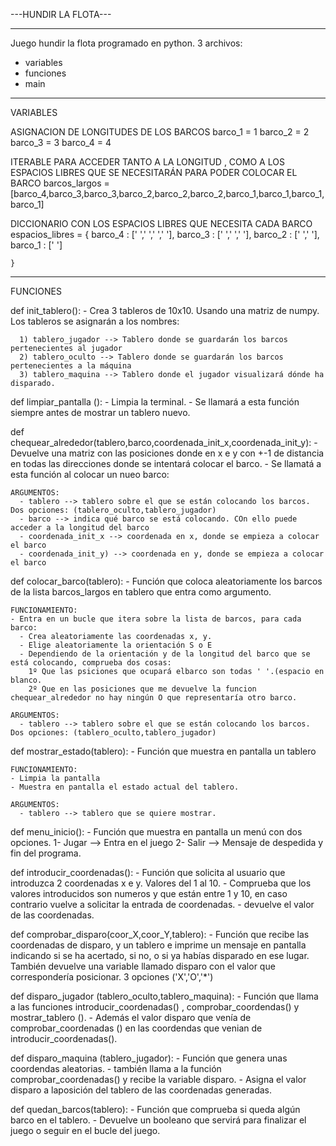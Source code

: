 ---HUNDIR LA FLOTA---

-----------------------------------------------------------------------------------------------------------------------------


Juego hundir la flota programado en python. 3 archivos:
  - variables
  - funciones
  - main

-----------------------------------------------------------------------------------------------------------------------------
VARIABLES

  ASIGNACION DE LONGITUDES DE LOS BARCOS
    barco_1 = 1
    barco_2 = 2
    barco_3 = 3
    barco_4 = 4
    
  ITERABLE PARA ACCEDER TANTO A LA LONGITUD , COMO A LOS ESPACIOS LIBRES QUE SE NECESITARÁN PARA PODER COLOCAR EL BARCO
    barcos_largos = [barco_4,barco_3,barco_3,barco_2,barco_2,barco_2,barco_1,barco_1,barco_1,barco_1]
    
  DICCIONARIO CON LOS ESPACIOS LIBRES QUE NECESITA CADA BARCO
    espacios_libres = {
        barco_4 : [' ',' ',' ',' '],
        barco_3 : [' ',' ',' '],
        barco_2 : [' ',' '],
        barco_1 : [' ']
     
    }

    
-----------------------------------------------------------------------------------------------------------------------------

FUNCIONES

  def  init_tablero():
    - Crea 3 tableros de 10x10. Usando una matriz de numpy. Los tableros se asignarán a los nombres:
    
      1) tablero_jugador --> Tablero donde se guardarán los barcos pertenecientes al jugador
      2) tablero_oculto --> Tablero donde se guardarán los barcos pertenecientes a la máquina
      3) tablero_maquina --> Tablero donde el jugador visualizará dónde ha disparado.

  
  def limpiar_pantalla ():
    - Limpia la terminal.
    - Se llamará a esta función siempre antes de mostrar un tablero nuevo.


  def chequear_alrededor(tablero,barco,coordenada_init_x,coordenada_init_y):
    - Devuelve una matriz con las posiciones donde en x e y con +-1 de distancia en todas las direcciones donde se intentará 
      colocar el barco. 
    - Se llamatá a esta función al colocar un nueo barco:
    
    ARGUMENTOS:
      - tablero --> tablero sobre el que se están colocando los barcos. Dos opciones: (tablero_oculto,tablero_jugador)
      - barco --> indica qué barco se está colocando. COn ello puede acceder a la longitud del barco
      - coordenada_init_x --> coordenada en x, donde se empieza a colocar el barco
      - coordenada_init_y) --> coordenada en y, donde se empieza a colocar el barco
      
  
  def colocar_barco(tablero):
    - Función que coloca aleatoriamente los barcos de la lista barcos_largos en tablero que entra como argumento.
    
    FUNCIONAMIENTO:
    - Entra en un bucle que itera sobre la lista de barcos, para cada barco:
      - Crea aleatoriamente las coordenadas x, y. 
      - Elige aleatoriamente la orientación S o E 
      - Dependiendo de la orientación y de la longitud del barco que se está colocando, comprueba dos cosas:
        1º Que las psiciones que ocupará elbarco son todas ' '.(espacio en blanco.
        2º Que en las posiciones que me devuelve la funcion chequear_alrededor no hay ningún O que representaría otro barco.

    ARGUMENTOS:
      - tablero --> tablero sobre el que se están colocando los barcos. Dos opciones: (tablero_oculto,tablero_jugador)
    
  
  def mostrar_estado(tablero):
    - Función que muestra en pantalla un tablero
    
    FUNCIONAMIENTO:
    - Limpia la pantalla
    - Muestra en pantalla el estado actual del tablero.
  
    ARGUMENTOS:
      - tablero --> tablero que se quiere mostrar.


  def menu_inicio():
    - Función que muestra en pantalla un menú con dos opciones. 
      1- Jugar  --> Entra en el juego
      2- Salir --> Mensaje de despedida y fin del programa.

  def introducir_coordenadas():
    - Función que solicita al usuario que introduzca 2 coordenadas x e y. Valores del 1 al 10.
    - Comprueba que los valores introducidos son numeros y que están entre 1 y 10, en caso contrario vuelve a solicitar la entrada de coordenadas.
    - devuelve el valor de las coordenadas.

  def comprobar_disparo(coor_X,coor_Y,tablero):
    - Función que recibe las coordenadas de disparo, y un tablero e imprime un mensaje en pantalla indicando si se ha acertado, si no, o si ya habías     disparado en ese lugar. También devuelve una variable llamado disparo con el valor que correspondería posicionar. 3 opciones ('X','O','*')

  def disparo_jugador (tablero_oculto,tablero_maquina):
    - Función que llama a las funciones introducir_coordenadas() , comprobar_coordendas() y mostrar_tablero ().
    - Además el valor disparo que venía de comprobar_coordenadas () en las coordendas que venian de introducir_coordenadas().

  def disparo_maquina (tablero_jugador):
    - Función que genera unas coordendas aleatorias.
    - también llama a la función comprobar_coordenadas() y recibe la variable disparo.
    - Asigna el valor disparo a laposición del tablero de las coordenadas generadas.

  def quedan_barcos(tablero):
    - Función que comprueba si queda algún barco en el tablero.
    - Devuelve un booleano que servirá para finalizar el juego o seguir en el bucle del juego.



  
